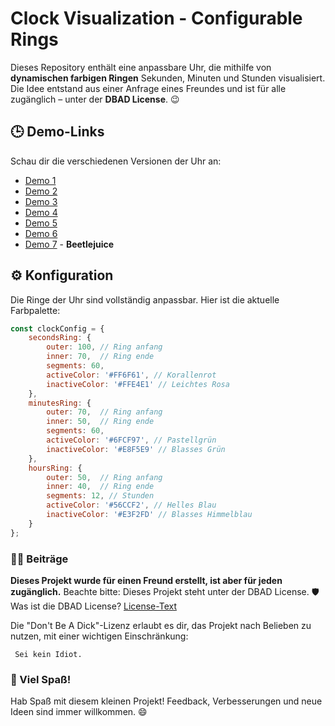 # Clock Visualization - Configurable Rings

Dieses Repository enthält eine anpassbare Uhr, die mithilfe von **dynamischen farbigen Ringen** Sekunden, Minuten und Stunden visualisiert. Die Idee entstand aus einer Anfrage eines Freundes und ist für alle zugänglich – unter der **DBAD License**. 😉

## 🕒 Demo-Links
Schau dir die verschiedenen Versionen der Uhr an:
- [Demo 1](https://volkansah.github.io/clock/index.html)
- [Demo 2](https://volkansah.github.io/clock/index2.html)
- [Demo 3](https://volkansah.github.io/clock/index3.html)
- [Demo 4](https://volkansah.github.io/clock/index4.html)
- [Demo 5](https://volkansah.github.io/clock/index5.html)
- [Demo 6](https://volkansah.github.io/clock/index6.html)
- [Demo 7](https://volkansah.github.io/clock/index7.html) - **Beetlejuice**

## ⚙️ Konfiguration

Die Ringe der Uhr sind vollständig anpassbar. Hier ist die aktuelle Farbpalette:

```javascript
const clockConfig = {
    secondsRing: {
        outer: 100, // Ring anfang
        inner: 70,  // Ring ende
        segments: 60,
        activeColor: '#FF6F61', // Korallenrot
        inactiveColor: '#FFE4E1' // Leichtes Rosa
    },
    minutesRing: {
        outer: 70,  // Ring anfang
        inner: 50,  // Ring ende
        segments: 60,
        activeColor: '#6FCF97', // Pastellgrün
        inactiveColor: '#E8F5E9' // Blasses Grün
    },
    hoursRing: {
        outer: 50,  // Ring anfang
        inner: 40,  // Ring ende
        segments: 12, // Stunden
        activeColor: '#56CCF2', // Helles Blau
        inactiveColor: '#E3F2FD' // Blasses Himmelblau
    }
};
```
### 🧑‍💻 Beiträge

**Dieses Projekt wurde für einen Freund erstellt, ist aber für jeden zugänglich.** 
Beachte bitte: Dieses Projekt steht unter der DBAD License. 🛡️
Was ist die DBAD License? [License-Text](LICENSE.txt)

Die "Don't Be A Dick"-Lizenz erlaubt es dir, das Projekt nach Belieben zu nutzen, mit einer wichtigen Einschränkung:
```
 Sei kein Idiot.
```

### 🎉 Viel Spaß!

Hab Spaß mit diesem kleinen Projekt! Feedback, Verbesserungen und neue Ideen sind immer willkommen. 😄



